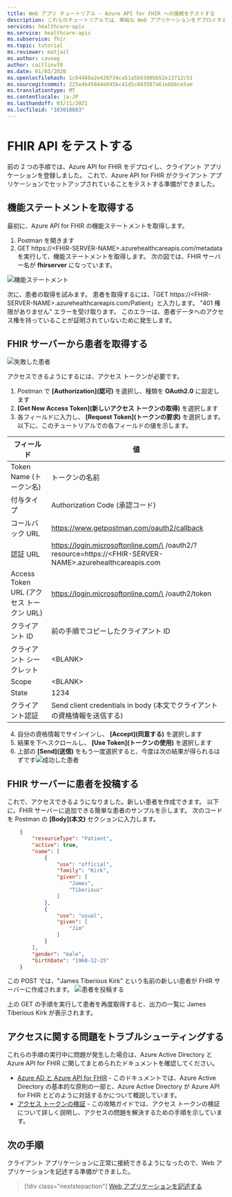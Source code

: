 ```yaml
---
title: Web アプリ チュートリアル - Azure API for FHIR への接続をテストする
description: これらのチュートリアルでは、単純な Web アプリケーションをデプロイする例について説明します。 チュートリアルのこのセクションでは、Postman を使用して FHIR サーバーへの接続をテストする手順について説明します
services: healthcare-apis
ms.service: healthcare-apis
ms.subservice: fhir
ms.topic: tutorial
ms.reviewer: matjazl
ms.author: cavoeg
author: caitlinv39
ms.date: 01/03/2020
ms.openlocfilehash: 1c64468a2e420734ca51a5b9308bb52e13712c51
ms.sourcegitcommit: 225e4b45844e845bc41d5c043587a61e6b6ce5ae
ms.translationtype: MT
ms.contentlocale: ja-JP
ms.lasthandoff: 03/11/2021
ms.locfileid: "103018883"
---
```

# <a name="testing-the-fhir-api"></a>FHIR API をテストする
前の 2 つの手順では、Azure API for FHIR をデプロイし、クライアント アプリケーションを登録しました。 これで、Azure API for FHIR がクライアント アプリケーションでセットアップされていることをテストする準備ができました。 

## <a name="retrieve-capability-statement"></a>機能ステートメントを取得する
最初に、Azure API for FHIR の機能ステートメントを取得します。 
1. Postman を開きます
1. GET https://\<FHIR-SERVER-NAME>.azurehealthcareapis.com/metadata を実行して、機能ステートメントを取得します。 次の図では、FHIR サーバー名が **fhirserver** になっています。

![機能ステートメント](media/tutorial-web-app/postman-capability-statement.png)

次に、患者の取得を試みます。 患者を取得するには、「GET https://\<FHIR-SERVER-NAME>.azurehealthcareapis.com/Patient」と入力します。 "401 権限がありません" エラーを受け取ります。 このエラーは、患者データへのアクセス権を持っていることが証明されていないために発生します。

## <a name="get-patient-from-fhir-server"></a>FHIR サーバーから患者を取得する
![失敗した患者](media/tutorial-web-app/postman-patient-authorization-failed.png)

アクセスできるようにするには、アクセス トークンが必要です。
1. Postman で **[Authorization]\(認可\)** を選択し、種類を **OAuth2.0** に設定します
1. **[Get New Access Token]\(新しいアクセス トークンの取得\)** を選択します
1. 各フィールドに入力し、 **[Request Token]\(トークンの要求\)** を選択します。 以下に、このチュートリアルでの各フィールドの値を示します。

|フィールド                |値                                                               |
|---------------------|--------------------------------------------------------------------|
|Token Name (トークン名)           |トークンの名前                                               |
|付与タイプ           |Authorization Code (承認コード)                                                  |
|コールバック URL         |https://www.getpostman.com/oauth2/callback                          |
|認証 URL             |https://login.microsoftonline.com/\<AZURE-AD-TENANT-ID> /oauth2/?resource=https://\<FHIR-SERVER-NAME>.azurehealthcareapis.com|
|Access Token URL (アクセス トークン URL)     |https://login.microsoftonline.com/\<AZURE-AD-TENANT-ID> /oauth2/token|
|クライアント ID            |前の手順でコピーしたクライアント ID             |
|クライアント シークレット        |\<BLANK>                                                            |
|Scope                |\<BLANK>                                                            |
|State                |1234                                                                |
|クライアント認証|Send client credentials in body (本文でクライアントの資格情報を送信する)                                     |

4. 自分の資格情報でサインインし、 **[Accept]\(同意する\)** を選択します
1. 結果を下へスクロールし、 **[Use Token]\(トークンの使用\)** を選択します
1. 上部の **[Send]\(送信\)** をもう一度選択すると、今度は次の結果が得られるはずです![成功した患者](media/tutorial-web-app/postman-patient-authorization-success.png)

## <a name="post-patient-into-fhir-server"></a>FHIR サーバーに患者を投稿する
これで、アクセスできるようになりました。新しい患者を作成できます。 以下に、FHIR サーバーに追加できる簡単な患者のサンプルを示します。 次のコードを Postman の **[Body]\(本文\)** セクションに入力します。

``` json
    {
        "resourceType": "Patient",
        "active": true,
        "name": [
            {
                "use": "official",
                "family": "Kirk",
                "given": [
                    "James",
                    "Tiberious"
                ]
            },
            {
                "use": "usual",
                "given": [
                    "Jim"
                ]
            }
        ],
        "gender": "male",
        "birthDate": "1960-12-25"
    }
```
この POST では、"James Tiberious Kirk" という名前の新しい患者が FHIR サーバーに作成されます。
![患者を投稿する](media/tutorial-web-app/postman-post-patient.png)

上の GET の手順を実行して患者を再度取得すると、出力の一覧に James Tiberious Kirk が表示されます。

## <a name="troubleshooting-access-issues"></a>アクセスに関する問題をトラブルシューティングする
これらの手順の実行中に問題が発生した場合は、Azure Active Directory と Azure API for FHIR に関してまとめられたドキュメントを確認してください。 

* [Azure AD と Azure API for FHIR](azure-ad-hcapi.md) - このドキュメントでは、Azure Active Directory の基本的な原則の一部と、Azure Active Directory が Azure API for FHIR とどのように対話するかについて概説しています。
* [アクセス トークンの検証](azure-ad-hcapi-token-validation.md) - この攻略ガイドでは、アクセス トークンの検証について詳しく説明し、アクセスの問題を解決するための手順を示しています。

## <a name="next-steps"></a>次の手順
クライアント アプリケーションに正常に接続できるようになったので、Web アプリケーションを記述する準備ができました。

>[!div class="nextstepaction"]
>[Web アプリケーションを記述する](tutorial-web-app-write-web-app.md)



